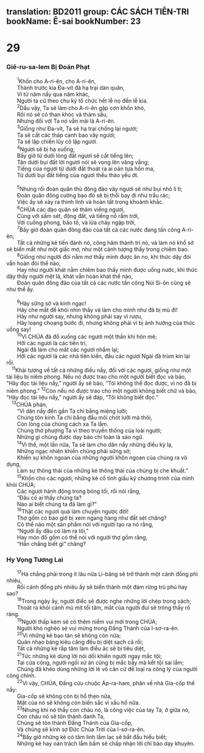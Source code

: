 translation: BD2011
group: CÁC SÁCH TIÊN-TRI
bookName: Ê-sai 
bookNumber: 23
-------

<div class="title"><h1>29</h1><h3>Giê-ru-sa-lem Bị Ðoán Phạt</h3></div>
<span class="verse es_29_1">  <sup>1</sup>Khốn cho A-ri-ên, cho A-ri-ên,<br/>  Thành trước kia Ða-vít đã hạ trại dàn quân,<br/>  Vì từ năm nầy qua năm khác,<br/>  Người ta cứ theo chu kỳ tổ chức hết lễ nọ đến lễ kia.<br/></span>
<span class="verse es_29_2">  <sup>2</sup>Dầu vậy, Ta sẽ làm cho A-ri-ên gặp cơn khốn khó,<br/>  Rồi nó sẽ có than khóc và thảm sầu,<br/>  Nhưng đối với Ta nó vẫn mãi là A-ri-ên.<br/></span>
<span class="verse es_29_3">  <sup>3</sup>Giống như Ða-vít, Ta sẽ hạ trại chống lại ngươi;<br/>  Ta sẽ cất các tháp canh bao vây ngươi;<br/>  Ta sẽ lập chiến lũy cô lập ngươi.<br/></span>
<span class="verse es_29_4">  <sup>4</sup>Ngươi sẽ bị hạ xuống;<br/>  Bấy giờ từ dưới lòng đất ngươi sẽ cất tiếng lên;<br/>  Tận dưới bụi đất lời ngươi nói sẽ vọng lên văng vẳng;<br/>  Tiếng của ngươi từ dưới đất thoát ra ai oán tựa hồn ma,<br/>  Từ dưới bụi đất tiếng của ngươi thều thào yếu ớt.<br/><br/></span>
<span class="verse es_29_5">  <sup>5</sup>Nhưng rồi đoàn quân thù đông đảo vây ngươi sẽ như bụi nhỏ li ti;<br/>  Ðoàn quân đông cường bạo đó sẽ bị thổi bay đi như trấu rác;<br/>  Việc ấy sẽ xảy ra thình lình và hoàn tất trong khoảnh khắc.<br/></span>
<span class="verse es_29_6">  <sup>6</sup>CHÚA các đạo quân sẽ thăm viếng ngươi,<br/>  Cùng với sấm sét, động đất, và tiếng nổ rầm trời,<br/>  Với cuồng phong, bão tố, và lửa cháy ngập trời,<br/></span>
<span class="verse es_29_7">  <sup>7</sup>Bấy giờ đoàn quân đông đảo của tất cả các nước đang tấn công A-ri-ên;<br/>  Tất cả những kẻ tiến đánh nó, công hãm thành trì nó, và làm nó khổ sở sẽ biến mất như một giấc mơ, như một cảnh tượng thấy trong chiêm bao.<br/></span>
<span class="verse es_29_8">  <sup>8</sup>Giống như người đói nằm mơ thấy mình được ăn no, khi thức dậy đói vẫn hoàn đói thể nào,<br/>  Hay như người khát nằm chiêm bao thấy mình được uống nước, khi thức dậy thấy người mệt lả, khát vẫn hoàn khát thể nào,<br/>  Ðoàn quân đông đảo của tất cả các nước tấn công Núi Si-ôn cũng sẽ như thể ấy.<br/><br/></span>
<span class="verse es_29_9">  <sup>9</sup>Hãy sững sờ và kinh ngạc!<br/>  Hãy che mắt để khỏi nhìn thấy và làm cho mình như đã bị mù đi!<br/>  Hãy như người say, nhưng không phải say vì rượu,<br/>  Hãy loạng choạng bước đi, nhưng không phải vì bị ảnh hưởng của thức uống say!<br/></span>
<span class="verse es_29_10">  <sup>10</sup>Vì CHÚA đã đổ xuống các ngươi một thần khí hôn mê;<br/>  Hỡi các ngươi là các tiên tri,<br/>  Ngài đã làm cho mắt các ngươi nhắm lại;<br/>  Hỡi các ngươi là các nhà tiên kiến, đầu các ngươi Ngài đã trùm kín lại rồi.<br/></span>
<span class="verse es_29_11"> <sup>11</sup>Khải tượng về tất cả những điều nầy, đối với các ngươi, giống như một tài liệu bị niêm phong. Nếu nó được trao cho một người biết đọc và bảo, “Hãy đọc tài liệu nầy,” người ấy sẽ bảo, “Tôi không thể đọc được, vì nó đã bị niêm phong.” </span>
<span class="verse es_29_12"><sup>12</sup>Còn nếu nó được trao cho một người không biết chữ và bảo, “Hãy đọc tài liệu nầy,” người ấy sẽ đáp, “Tôi không biết đọc.”<br/></span>
<span class="verse es_29_13"> <sup>13</sup>CHÚA phán,<br/>  “Vì dân nầy đến gần Ta chỉ bằng miệng lưỡi;<br/>  Chúng tôn kính Ta chỉ bằng đầu môi chót lưỡi mà thôi,<br/>  Còn lòng của chúng cách xa Ta lắm.<br/>  Chúng thờ phượng Ta vì theo truyền thống của loài người;<br/>  Những gì chúng được dạy bảo chỉ toàn là sáo ngữ.<br/></span>
<span class="verse es_29_14">  <sup>14</sup>Vì thế, một lần nữa, Ta sẽ làm cho dân nầy những điều kỳ lạ,<br/>  Những ngạc nhiên khiến chúng phải sững sờ;<br/>  Khiến sự khôn ngoan của những người khôn ngoan của chúng ra vô dụng,<br/>  Làm sự thông thái của những kẻ thông thái của chúng bị che khuất.”<br/></span>
<span class="verse es_29_15">  <sup>15</sup>Khốn cho các ngươi, những kẻ cố tình giấu kỹ chương trình của mình khỏi CHÚA;<br/>  Các ngươi hành động trong bóng tối, rồi nói rằng,<br/>  “Ðâu có ai thấy chúng ta?<br/>  Nào ai biết chúng ta đã làm gì?”<br/></span>
<span class="verse es_29_16">  <sup>16</sup>Thật các ngươi quả làm chuyện ngược đời!<br/>  Thợ gốm có bao giờ bị xem ngang hàng như đất sét chăng?<br/>  Có thể nào một sản phẩm nói với người tạo ra nó rằng,<br/>  “Người ấy đâu có làm ra tôi,” <br/>  Hay món đồ gốm có thể nói với người thợ gốm rằng,<br/>  “Hắn chẳng biết gì” chăng?<br/></span>
<div class="title"><h3>Hy Vọng Tương Lai</h3></div>
<span class="verse es_29_17">  <sup>17</sup>Há chẳng phải trong ít lâu nữa Li-băng sẽ trở thành một cánh đồng phì nhiêu,<br/>  Rồi cánh đồng phì nhiêu ấy sẽ biến thành một đám rừng trù phú hay sao?<br/></span>
<span class="verse es_29_18">  <sup>18</sup>Trong ngày ấy, người điếc sẽ được nghe những lời chép trong sách;<br/>  Thoát ra khỏi cảnh mù mịt tối tăm, mắt của người đui sẽ trông thấy rõ ràng.<br/></span>
<span class="verse es_29_19">  <sup>19</sup>Người thấp kém sẽ có thêm niềm vui mới trong CHÚA;<br/>  Người khó nghèo sẽ vui mừng trong Ðấng Thánh của I-sơ-ra-ên.<br/></span>
<span class="verse es_29_20">  <sup>20</sup>Vì những kẻ bạo tàn sẽ không còn nữa;<br/>  Quân nhạo báng kiêu căng đều bị diệt sạch cả rồi;<br/>  Tất cả những kẻ rắp tâm làm điều ác sẽ bị tiêu diệt,<br/></span>
<span class="verse es_29_21">  <sup>21</sup>Tức những kẻ dùng lời nói dối khiến người ngay mắc tội;<br/>  Tại cửa công, người ngồi xử án cũng bị mắc bẫy mà kết tội sai lầm;<br/>  Chúng đã khéo dùng những lời lẽ vô căn cứ để loại ra công lý của người công chính.<br/></span>
<span class="verse es_29_22">  <sup>22</sup>Vì vậy, CHÚA, Ðấng cứu chuộc Áp-ra-ham, phán về nhà Gia-cốp thế nầy: <br/>  Gia-cốp sẽ không còn bị hổ thẹn nữa,<br/>  Mặt của nó sẽ không còn biến sắc vì xấu hổ nữa.<br/></span>
<span class="verse es_29_23">  <sup>23</sup>Nhưng khi nó thấy con cháu nó, là công việc của tay Ta, ở giữa nó,<br/>  Con cháu nó sẽ tôn thánh danh Ta,<br/>  Chúng sẽ tôn thánh Ðấng Thánh của Gia-cốp,<br/>  Và chúng sẽ kính sợ Ðức Chúa Trời của I-sơ-ra-ên.<br/></span>
<span class="verse es_29_24">  <sup>24</sup>Bấy giờ những kẻ có tâm linh lầm lạc sẽ bắt đầu hiểu biết;<br/>  Những kẻ hay oán trách lầm bầm sẽ chấp nhận lời chỉ bảo dạy khuyên.<br/></span>
